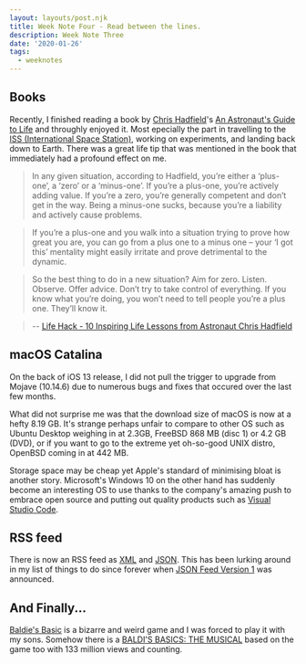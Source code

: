 ```yaml
---
layout: layouts/post.njk
title: Week Note Four - Read between the lines.
description: Week Note Three
date: '2020-01-26'
tags:
  - weeknotes
---
```


## Books

Recently, I finished reading a book by [Chris Hadfield](https://chrishadfield.ca/)'s [An Astronaut's Guide to Life](https://www.amazon.co.uk/dp/1447259947/ref=cm_sw_r_cp_ep_dp_kJcFBbZK2AVWD) and throughly enjoyed it. Most epecially the part in travelling to the [ISS (International Space Station)](https://www.nasa.gov/mission_pages/station/main/index.html), working on experiments, and landing back down to Earth. There was a great life tip that was mentioned in the book that immediately had a profound effect on me.

> In any given situation, according to Hadfield, you’re either a ‘plus-one’, a ‘zero’ or a ‘minus-one’. If you’re a plus-one, you’re actively adding value. If you’re a zero, you’re generally competent and don’t get in the way. Being a minus-one sucks, because you’re a liability and actively cause problems.

> If you’re a plus-one and you walk into a situation trying to prove how great you are, you can go from a plus one to a minus one – your ‘I got this’ mentality might easily irritate and prove detrimental to the dynamic.

> So the best thing to do in a new situation? Aim for zero. Listen. Observe. Offer advice. Don’t try to take control of everything. If you know what you’re doing, you won’t need to tell people you’re a plus one. They’ll know it.

> -- [Life Hack - 10 Inspiring Life Lessons from Astronaut Chris Hadfield](https://www.lifehack.org/articles/lifestyle/10-inspiring-life-lessons-from-astronaut-chris-hadfield.html)

## macOS Catalina

On the back of iOS 13 release, I did not pull the trigger to upgrade from Mojave (10.14.6) due to numerous bugs and fixes that occured over the last few months.

What did not surprise me was that the download size of macOS is now at a hefty 8.19 GB. It's strange perhaps unfair to compare to other OS such as Ubuntu Desktop weighing in at 2.3GB, FreeBSD 868 MB (disc 1) or 4.2 GB (DVD), or if you want to go to the extreme yet oh-so-good UNIX distro, OpenBSD coming in at 442 MB.

Storage space may be cheap yet Apple's standard of minimising bloat is another story. Microsoft's Windows 10 on the other hand has suddenly become an interesting OS to use thanks to the company's amazing push to embrace open source and putting out quality products such as [Visual Studio Code](https://code.visualstudio.com/).

## RSS feed

There is now an RSS feed as [XML](/feed/main.xml) and [JSON](/feed/main.json). This has been lurking around in my list of things to do since forever when [JSON Feed Version 1](https://jsonfeed.org/version/1) was announced.

## And Finally...

[Baldie's Basic](https://mystman12.itch.io/baldis-basics) is a bizarre and weird game and I was forced to play it with my sons. Somehow there is a [BALDI'S BASICS: THE MUSICAL](https://www.youtube.com/watch?v=aCzy0RofXlo) based on the game too with 133 million views and counting.
